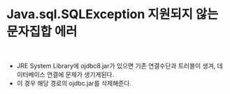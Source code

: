 # Java.sql.SQLException 지원되지 않는 문자집합 에러
<br>

+ JRE System Library에 ojdbc8.jar가 있으면 기존 연결수단과 트러블이 생겨, 데이터베이스 연결에 문제가 생기게된다. 
+ 이 경우 해당 경로의 ojdbc.jar를 삭제해준다.
